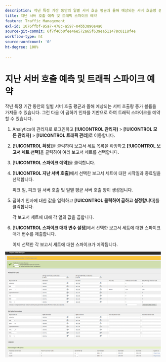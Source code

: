 ```yaml
---
description: 작년 특정 기간 동안의 일별 서버 호출 평균과 올해 예상되는 서버 호출량 증가 볼륨을 가져올 수 있습니다. 그런 다음 이 곱하기 인자를 기반으로 하여 트래픽 스파이크를 예약할 수 있습니다.
title: 지난 서버 호출 예측 및 트래픽 스파이크 예약
feature: Traffic Management
exl-id: 1076ffbf-95a7-478c-a597-04bb3890e4a0
source-git-commit: 6f7f46b0fee46e572a65f639ea511478c0118f4e
workflow-type: ht
source-wordcount: '0'
ht-degree: 100%

---
```


# 지난 서버 호출 예측 및 트래픽 스파이크 예약

작년 특정 기간 동안의 일별 서버 호출 평균과 올해 예상되는 서버 호출량 증가 볼륨을 가져올 수 있습니다. 그런 다음 이 곱하기 인자를 기반으로 하여 트래픽 스파이크를 예약할 수 있습니다.

1. Analytics에 관리자로 로그인하고 **[!UICONTROL 관리자]** > **[!UICONTROL 모든 관리자]** > **[!UICONTROL 트래픽 관리]**&#x200B;로 이동합니다.

1. **[!UICONTROL 확장]**&#x200B;을 클릭하여 보고서 세트 목록을 확장하고 **[!UICONTROL 보고서 세트 선택]**&#x200B;을 클릭하여 여러 보고서 세트를 선택합니다.

1. **[!UICONTROL 스파이크 예약]**&#x200B;을 클릭합니다.
1. **[!UICONTROL 지난 서버 호출]**&#x200B;에서 선택한 보고서 세트에 대한 시작일과 종료일을 선택합니다.

   피크 일, 피크 일 서버 호출 및 일별 평균 서버 호출 양이 생성됩니다.

1. 곱하기 인자에 대한 값을 입력하고 **[!UICONTROL 클릭하여 곱하고 설정합니다]**&#x200B;를 클릭합니다.

   각 보고서 세트에 대해 각 열의 값을 곱합니다.

1. **[!UICONTROL 스파이크 매개 변수 설정]**&#x200B;에서 선택한 보고서 세트에 대한 스파이크 매개 변수를 제출합니다.

   이제 선택한 각 보고서 세트에 대한 스파이크가 예약됩니다.

![](/help/admin/admin/c-manage-report-suites/c-edit-report-suites/c-traffic-management/assets/past_server_calls.png)
